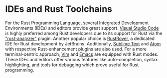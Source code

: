 # IDEs and Rust Toolchains

For the Rust Programming Language, several Integrated Development Environments (IDEs) and editors provide great support. [Visual Studio Code](https://code.visualstudio.com) is highly preferred among Rust developers due to its support for Rust via the ["rust-analyzer"](https://rust-book.cs.brown.edu/appendix-04-useful-development-tools.html#ide-integration-using-rust-analyzer) plugin. Another popular choice is [RustRover](https://www.jetbrains.com/rust/), a dedicated IDE for Rust development by JetBrains. Additionally, [Sublime Text](https://www.sublimetext.com) and [Atom](https://atom.io) with respective Rust-enhancement plugins are also used. For a more terminal-centric approach, [Vim](https://www.vim.org) and [Emacs](https://www.gnu.org/software/emacs/) are equipped with Rust modes. These IDEs and editors offer various features like auto-completion, syntax highlighting, and tools for debugging which prove useful for Rust programming.
